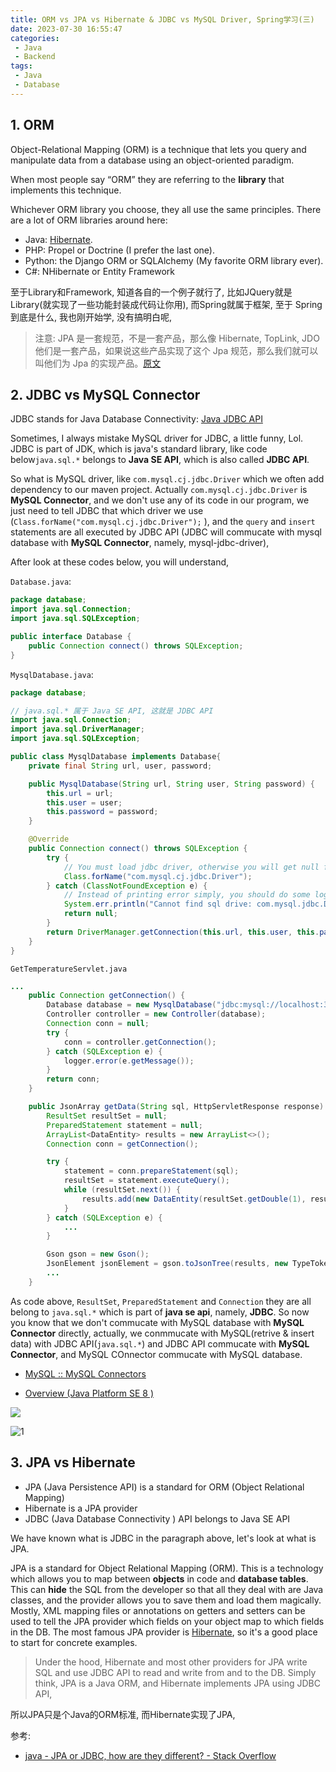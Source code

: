 ```yaml
---
title: ORM vs JPA vs Hibernate & JDBC vs MySQL Driver, Spring学习(三)
date: 2023-07-30 16:55:47
categories:
 - Java
 - Backend
tags:
 - Java
 - Database
---
```


## 1. ORM

Object-Relational Mapping (ORM) is a technique that lets you query and manipulate data from a database using an object-oriented paradigm. 

When most people say “ORM” they are referring to the **library** that implements this technique. 

Whichever ORM library you choose, they all use the same principles. There are a lot of ORM libraries around here:

- Java: [Hibernate](https://en.wikipedia.org/wiki/Hibernate_(framework)).
- PHP: Propel or Doctrine (I prefer the last one).
- Python: the Django ORM or SQLAlchemy (My favorite ORM library ever).
- C#: NHibernate or Entity Framework

至于Library和Framework, 知道各自的一个例子就行了, 比如JQuery就是Library(就实现了一些功能封装成代码让你用), 而Spring就属于框架, 至于 Spring 到底是什么, 我也刚开始学, 没有搞明白呢, 

> 注意: JPA 是一套规范，不是一套产品，那么像 Hibernate, TopLink, JDO 他们是一套产品，如果说这些产品实现了这个 Jpa 规范，那么我们就可以叫他们为 Jpa 的实现产品。[原文](http://www.ityouknow.com/springboot/2016/08/20/spring-boot-jpa.html)
> 

## 2. JDBC vs MySQL Connector

JDBC stands for Java Database Connectivity: [Java JDBC API](https://docs.oracle.com/javase/8/docs/technotes/guides/jdbc/)

Sometimes, I always mistake MySQL driver for JDBC, a little funny, Lol. JDBC is part of JDK, which is java's standard library, like code below`java.sql.*` belongs to **Java SE API**, which is also called **JDBC API**. 

So what is MySQL driver, like `com.mysql.cj.jdbc.Driver` which we often add dependency to our maven project. Actually `com.mysql.cj.jdbc.Driver` is **MySQL Connector**, and we don't use any of its code in our program, we just need to tell JDBC that which driver we use (`Class.forName("com.mysql.cj.jdbc.Driver");` ), and the `query` and `insert` statements are all executed by JDBC API (JDBC will commucate with mysql database with **MySQL Connector**, namely, mysql-jdbc-driver), 

After look at these codes below, you will understand,

`Database.java`:

```java
package database;
import java.sql.Connection;
import java.sql.SQLException;

public interface Database {
    public Connection connect() throws SQLException;
}
```

`MysqlDatabase.java`:
```java
package database;

// java.sql.* 属于 Java SE API, 这就是 JDBC API
import java.sql.Connection;
import java.sql.DriverManager;
import java.sql.SQLException;

public class MysqlDatabase implements Database{
    private final String url, user, password;

    public MysqlDatabase(String url, String user, String password) {
        this.url = url;
        this.user = user;
        this.password = password;
    }

    @Override
    public Connection connect() throws SQLException {
        try {
            // You must load jdbc driver, otherwise you will get null for connection.
            Class.forName("com.mysql.cj.jdbc.Driver");
        } catch (ClassNotFoundException e) {
            // Instead of printing error simply, you should do some logging here
            System.err.println("Cannot find sql drive: com.mysql.jdbc.Driver");
            return null;
        }
        return DriverManager.getConnection(this.url, this.user, this.password);
    }
}
```

`GetTemperatureServlet.java`

```java
...
    public Connection getConnection() {
        Database database = new MysqlDatabase("jdbc:mysql://localhost:3306/greenhouse", "root", "778899");
        Controller controller = new Controller(database);
        Connection conn = null;
        try {
            conn = controller.getConnection();
        } catch (SQLException e) {
            logger.error(e.getMessage());
        }
        return conn;
    }

    public JsonArray getData(String sql, HttpServletResponse response) throws IOException {
        ResultSet resultSet = null;
        PreparedStatement statement = null;
        ArrayList<DataEntity> results = new ArrayList<>();
        Connection conn = getConnection();

        try {
            statement = conn.prepareStatement(sql);
            resultSet = statement.executeQuery();
            while (resultSet.next()) {
                results.add(new DataEntity(resultSet.getDouble(1), resultSet.getDate(2).toString()));
            }
        } catch (SQLException e) {
            ...
        }

        Gson gson = new Gson();
        JsonElement jsonElement = gson.toJsonTree(results, new TypeToken<ArrayList<DataEntity>>(){}.getType());
        ...
    }

```

As code above, `ResultSet`, `PreparedStatement` and `Connection` they are all belong to `java.sql.*` which is part of **java se api**, namely, **JDBC**. So now you know that we don't commucate with MySQL database with **MySQL Connector** directly, actually, we conmmucate with MySQL(retrive & insert data) with JDBC API(`java.sql.*`) and JDBC API commucate with **MySQL Connector**, and MySQL COnnector commucate with MySQL database. 

- [MySQL :: MySQL Connectors](https://www.mysql.com/products/connector/)

- [Overview (Java Platform SE 8 )](https://docs.oracle.com/javase/8/docs/api/)

![](a.png)

![1](1.png)

## 3. JPA vs Hibernate

- JPA (Java Persistence API) is a standard for ORM (Object Relational Mapping)
- Hibernate is a JPA provider 
- JDBC (Java Database Connectivity ) API belongs to Java SE API

We have known what is JDBC in the paragraph above, let's look at what is JPA. 

JPA is a standard for Object Relational Mapping (ORM). This is a technology which allows you to map between **objects** in code and **database tables**. This can **hide** the SQL from the developer so that all they deal with are Java classes, and the provider allows you to save them and load them magically. Mostly, XML mapping files or annotations on getters and setters can be used to tell the JPA provider which fields on your object map to which fields in the DB. The most famous JPA provider is [Hibernate](https://hibernate.org/), so it's a good place to start for concrete examples. 

> Under the hood, Hibernate and most other providers for JPA write SQL and use JDBC API to read and write from and to the DB. Simply think, JPA is a Java ORM, and Hibernate implements JPA using JDBC API, 

所以JPA只是个Java的ORM标准, 而Hibernate实现了JPA, 

参考:

- [java - JPA or JDBC, how are they different? - Stack Overflow](https://stackoverflow.com/questions/11881548/jpa-or-jdbc-how-are-they-different)